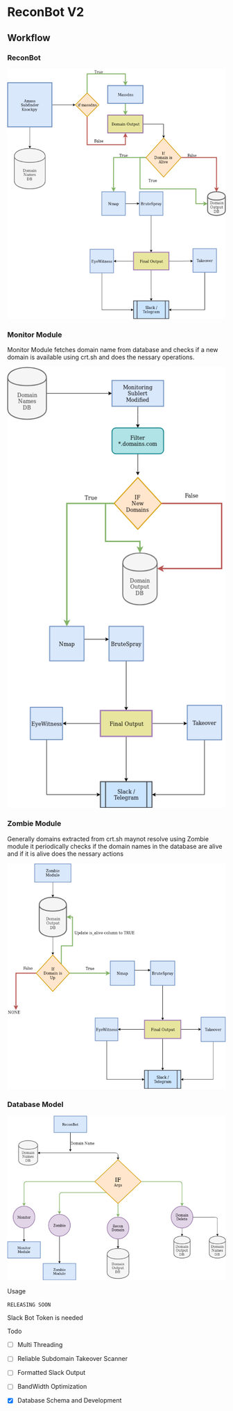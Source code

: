 # ReconBot V2
## Workflow

### ReconBot

![reconbot](flowdiagram/ReconBot_v2.png)

### Monitor Module
Monitor Module fetches domain name from database and checks if a new domain is available using crt.sh and does the nessary operations.

![monitormodule](flowdiagram/Monitor_Module.png)

### Zombie Module

Generally domains extracted from crt.sh maynot resolve using Zombie module it periodically checks if the domain names in the database are alive and if it is alive does the nessary actions

![zombiemodule](flowdiagram/ZombieModule.png)

### Database Model

![db_model](flowdiagram/Database_Workflow.png)

Usage

    RELEASING SOON
   Slack Bot Token is needed


Todo

 - [ ] Multi Threading
 - [ ] Reliable Subdomain Takeover Scanner
 - [ ] Formatted Slack Output
 - [ ] BandWidth Optimization
 - [x] Database Schema and Development


 
